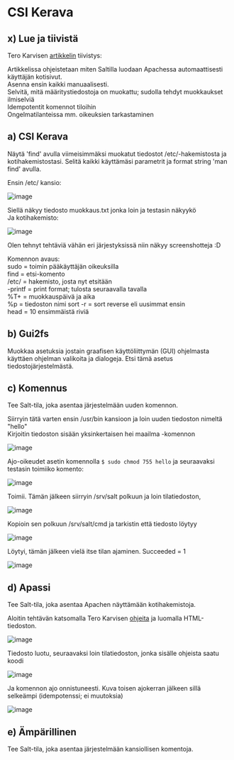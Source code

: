 # CSI Kerava  

## x) Lue ja tiivistä  

Tero Karvisen [artikkelin](https://terokarvinen.com/2018/04/03/apache-user-homepages-automatically-salt-package-file-service-example/) tiivistys:  

Artikkelissa ohjeistetaan miten Saltilla luodaan Apachessa automaattisesti käyttäjän kotisivut.  
Asenna ensin kaikki manuaalisesti.  
Selvitä, mitä määritystiedostoja on muokattu; sudolla tehdyt muokkaukset ilmiselviä  
Idempotentit komennot tiloihin  
Ongelmatilanteissa mm. oikeuksien tarkastaminen  

## a) CSI Kerava  
Näytä 'find' avulla viimeisimmäksi muokatut tiedostot /etc/-hakemistosta ja kotihakemistostasi. Selitä kaikki käyttämäsi parametrit ja format string 'man find' avulla.  

Ensin /etc/ kansio:  

![image](https://github.com/sibbee/p.hallinta/assets/149330317/32646391-5ea7-41bf-9d3f-1b267d4a3bfb)  

Siellä näkyy tiedosto muokkaus.txt jonka loin ja testasin näkyykö  
Ja kotihakemisto:  

![image](https://github.com/sibbee/p.hallinta/assets/149330317/be6e6480-bfe3-4338-8ddb-269215df1a4e)  

Olen tehnyt tehtäviä vähän eri järjestyksissä niin näkyy screenshotteja :D  

Komennon avaus:  
sudo = toimin pääkäyttäjän oikeuksilla  
find = etsi-komento  
/etc/ = hakemisto, josta nyt etsitään   
-printf = print format; tulosta seuraavalla tavalla  
%T+ = muokkauspäivä ja aika  
%p = tiedoston nimi
sort -r = sort reverse eli uusimmat ensin  
head = 10 ensimmäistä riviä  


## b) Gui2fs  
Muokkaa asetuksia jostain graafisen käyttöliittymän (GUI) ohjelmasta käyttäen ohjelman valikoita ja dialogeja. Etsi tämä asetus tiedostojärjestelmästä.  

## c) Komennus  
Tee Salt-tila, joka asentaa järjestelmään uuden komennon.  

Siirryin tätä varten ensin /usr/bin kansioon ja loin uuden tiedoston nimeltä "hello"  
Kirjoitin tiedoston sisään yksinkertaisen hei maailma -komennon  

![image](https://github.com/sibbee/p.hallinta/assets/149330317/9cfdc5c8-b69a-4d16-9aee-aa6dc63a6b75)  

Ajo-oikeudet asetin komennolla ```$ sudo chmod 755 hello```  ja seuraavaksi testasin toimiiko komento:  

![image](https://github.com/sibbee/p.hallinta/assets/149330317/04c9aa23-51b2-4d31-84cb-5dd590c7448f)  

Toimii. Tämän jälkeen siirryin /srv/salt polkuun ja loin tilatiedoston, 

![image](https://github.com/sibbee/p.hallinta/assets/149330317/de223a5d-66e3-48ba-b6c3-17f49c7834e1)  

Kopioin sen polkuun /srv/salt/cmd ja tarkistin että tiedosto löytyy  

![image](https://github.com/sibbee/p.hallinta/assets/149330317/fa9ea564-18c1-45cb-843f-430dc470b029)  

Löytyi, tämän jälkeen vielä itse tilan ajaminen. Succeeded = 1  

![image](https://github.com/sibbee/p.hallinta/assets/149330317/f50338f0-01cf-426a-a847-e99ef6242390)  


## d) Apassi  
Tee Salt-tila, joka asentaa Apachen näyttämään kotihakemistoja.  

Aloitin tehtävän katsomalla Tero Karvisen [ohjeita](https://terokarvinen.com/2018/04/03/apache-user-homepages-automatically-salt-package-file-service-example/) ja luomalla HTML-tiedoston.  

![image](https://github.com/sibbee/p.hallinta/assets/149330317/6bddba81-d93e-463a-8a74-c40b32f92de7)  

Tiedosto luotu, seuraavaksi loin tilatiedoston, jonka sisälle ohjeista saatu koodi  

![image](https://github.com/sibbee/p.hallinta/assets/149330317/279541f3-5231-43b3-a247-f4977d5feb78)  

Ja komennon ajo onnistuneesti. Kuva toisen ajokerran jälkeen sillä selkeämpi (idempotenssi; ei muutoksia)  

![image](https://github.com/sibbee/p.hallinta/assets/149330317/f2786dc7-9be5-4fce-b4dc-229c3650acd0)  




## e) Ämpärillinen  
Tee Salt-tila, joka asentaa järjestelmään kansiollisen komentoja.  


